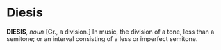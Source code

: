 # Diesis

**DIESIS**, _noun_ \[Gr., a division.\] In music, the division of a tone, less than a semitone; or an interval consisting of a less or imperfect semitone.